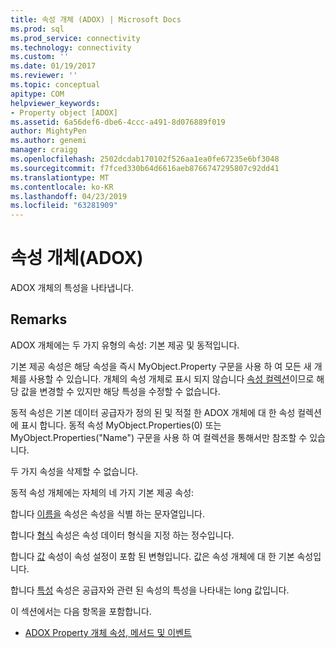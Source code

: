 ```yaml
---
title: 속성 개체 (ADOX) | Microsoft Docs
ms.prod: sql
ms.prod_service: connectivity
ms.technology: connectivity
ms.custom: ''
ms.date: 01/19/2017
ms.reviewer: ''
ms.topic: conceptual
apitype: COM
helpviewer_keywords:
- Property object [ADOX]
ms.assetid: 6a56def6-dbe6-4ccc-a491-8d076889f019
author: MightyPen
ms.author: genemi
manager: craigg
ms.openlocfilehash: 2502dcdab170102f526aa1ea0fe67235e6bf3048
ms.sourcegitcommit: f7fced330b64d6616aeb8766747295807c92dd41
ms.translationtype: MT
ms.contentlocale: ko-KR
ms.lasthandoff: 04/23/2019
ms.locfileid: "63281909"
---
```

# <a name="property-object-adox"></a>속성 개체(ADOX)
ADOX 개체의 특성을 나타냅니다.  
  
## <a name="remarks"></a>Remarks  
 ADOX 개체에는 두 가지 유형의 속성: 기본 제공 및 동적입니다.  
  
 기본 제공 속성은 해당 속성을 즉시 MyObject.Property 구문을 사용 하 여 모든 새 개체를 사용할 수 있습니다. 개체의 속성 개체로 표시 되지 않습니다 [속성 컬렉션](../../../ado/reference/ado-api/properties-collection-ado.md)이므로 해당 값을 변경할 수 있지만 해당 특성을 수정할 수 없습니다.  
  
 동적 속성은 기본 데이터 공급자가 정의 된 및 적절 한 ADOX 개체에 대 한 속성 컬렉션에 표시 합니다.  동적 속성 MyObject.Properties(0) 또는 MyObject.Properties("Name") 구문을 사용 하 여 컬렉션을 통해서만 참조할 수 있습니다.  
  
 두 가지 속성을 삭제할 수 없습니다.  
  
 동적 속성 개체에는 자체의 네 가지 기본 제공 속성:  
  
 합니다 [이름을](../../../ado/reference/ado-api/name-property-ado.md) 속성은 속성을 식별 하는 문자열입니다.  
  
 합니다 [형식](../../../ado/reference/ado-api/type-property-ado.md) 속성은 속성 데이터 형식을 지정 하는 정수입니다.  
  
 합니다 [값](../../../ado/reference/ado-api/value-property-ado.md) 속성이 속성 설정이 포함 된 변형입니다. 값은 속성 개체에 대 한 기본 속성입니다.  
  
 합니다 [특성](../../../ado/reference/ado-api/attributes-property-ado.md) 속성은 공급자와 관련 된 속성의 특성을 나타내는 long 값입니다.  
  
 이 섹션에서는 다음 항목을 포함합니다.  
  
-   [ADOX Property 개체 속성, 메서드 및 이벤트](../../../ado/reference/adox-api/adox-property-object-properties-methods-and-events.md)
